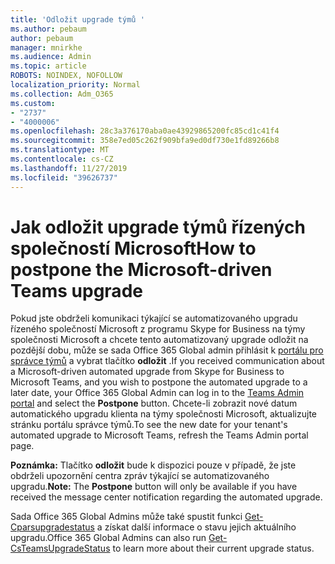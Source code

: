```yaml
---
title: 'Odložit upgrade týmů '
ms.author: pebaum
author: pebaum
manager: mnirkhe
ms.audience: Admin
ms.topic: article
ROBOTS: NOINDEX, NOFOLLOW
localization_priority: Normal
ms.collection: Adm_O365
ms.custom:
- "2737"
- "4000006"
ms.openlocfilehash: 28c3a376170aba0ae43929865200fc85cd1c41f4
ms.sourcegitcommit: 358e7ed05c262f909bfa9ed0df730e1fd89266b8
ms.translationtype: MT
ms.contentlocale: cs-CZ
ms.lasthandoff: 11/27/2019
ms.locfileid: "39626737"
---
```

# <a name="how-to-postpone-the-microsoft-driven-teams-upgrade"></a><span data-ttu-id="1431a-102">Jak odložit upgrade týmů řízených společností Microsoft</span><span class="sxs-lookup"><span data-stu-id="1431a-102">How to postpone the Microsoft-driven Teams upgrade</span></span>

<span data-ttu-id="1431a-103">Pokud jste obdrželi komunikaci týkající se automatizovaného upgradu řízeného společností Microsoft z programu Skype for Business na týmy společnosti Microsoft a chcete tento automatizovaný upgrade odložit na pozdější dobu, může se sada Office 365 Global admin přihlásit k [portálu pro správce týmů](https://admin.teams.microsoft.com/dashboard) a vybrat tlačítko **odložit** .</span><span class="sxs-lookup"><span data-stu-id="1431a-103">If you received communication about a Microsoft-driven automated upgrade from Skype for Business to Microsoft Teams, and you wish to postpone the automated upgrade to a later date, your Office 365 Global Admin can log in to the [Teams Admin portal](https://admin.teams.microsoft.com/dashboard) and select the **Postpone** button.</span></span> <span data-ttu-id="1431a-104">Chcete-li zobrazit nové datum automatického upgradu klienta na týmy společnosti Microsoft, aktualizujte stránku portálu správce týmů.</span><span class="sxs-lookup"><span data-stu-id="1431a-104">To see the new date for your tenant's automated upgrade to Microsoft Teams, refresh the Teams Admin portal page.</span></span>

<span data-ttu-id="1431a-105">**Poznámka:** Tlačítko **odložit** bude k dispozici pouze v případě, že jste obdrželi upozornění centra zpráv týkající se automatizovaného upgradu.</span><span class="sxs-lookup"><span data-stu-id="1431a-105">**Note:** The **Postpone** button will only be available if you have received the message center notification regarding the automated upgrade.</span></span> 

<span data-ttu-id="1431a-106">Sada Office 365 Global Admins může také spustit funkci [Get-Cparsupgradestatus](https://docs.microsoft.com/powershell/module/skype/get-csteamsupgradestatus?view=skype-ps) a získat další informace o stavu jejich aktuálního upgradu.</span><span class="sxs-lookup"><span data-stu-id="1431a-106">Office 365 Global Admins can also run [Get-CsTeamsUpgradeStatus](https://docs.microsoft.com/powershell/module/skype/get-csteamsupgradestatus?view=skype-ps) to learn more about their current upgrade status.</span></span> 